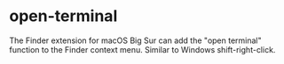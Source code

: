 # open-terminal
The Finder extension for macOS Big Sur can add the "open terminal" function to the Finder context menu. Similar to Windows shift-right-click.

